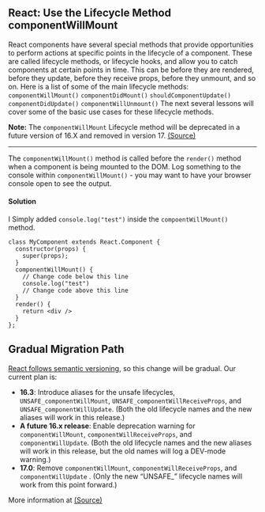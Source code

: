 ## React: Use the Lifecycle Method componentWillMount

React components have several special methods that provide opportunities to perform actions at specific points in the lifecycle of a component. These are called lifecycle methods, or lifecycle hooks, and allow you to catch components at certain points in time. This can be before they are rendered, before they update, before they receive props, before they unmount, and so on. Here is a list of some of the main lifecycle methods: `componentWillMount()` `componentDidMount()` `shouldComponentUpdate()` `componentDidUpdate()` `componentWillUnmount()` The next several lessons will cover some of the basic use cases for these lifecycle methods.

**Note:** The `componentWillMount` Lifecycle method will be deprecated in a future version of 16.X and removed in version 17. [(Source)](https://reactjs.org/blog/2018/03/27/update-on-async-rendering.html)

------

The `componentWillMount()` method is called before the `render()` method when a component is being mounted to the DOM. Log something to the console within `componentWillMount()` - you may want to have your browser console open to see the output.



#### Solution 

I Simply added `console.log("test")` inside the `compoentWillMount()` method. 

`````react
class MyComponent extends React.Component {
  constructor(props) {
    super(props);
  }
  componentWillMount() {
    // Change code below this line
    console.log("test")
    // Change code above this line
  }
  render() {
    return <div />
  }
};
`````



## Gradual Migration Path

[React follows semantic versioning](https://reactjs.org/blog/2016/02/19/new-versioning-scheme.html), so this change will be gradual. Our current plan is:

- **16.3**: Introduce aliases for the unsafe lifecycles, `UNSAFE_componentWillMount`, `UNSAFE_componentWillReceiveProps`, and `UNSAFE_componentWillUpdate`. (Both the old lifecycle names and the new aliases will work in this release.)
- **A future 16.x release**: Enable deprecation warning for `componentWillMount`, `componentWillReceiveProps`, and `componentWillUpdate`. (Both the old lifecycle names and the new aliases will work in this release, but the old names will log a DEV-mode warning.)
- **17.0**: Remove `componentWillMount`, `componentWillReceiveProps`, and `componentWillUpdate` . (Only the new “UNSAFE_” lifecycle names will work from this point forward.)

More information at [(Source)](https://reactjs.org/blog/2018/03/27/update-on-async-rendering.html)
